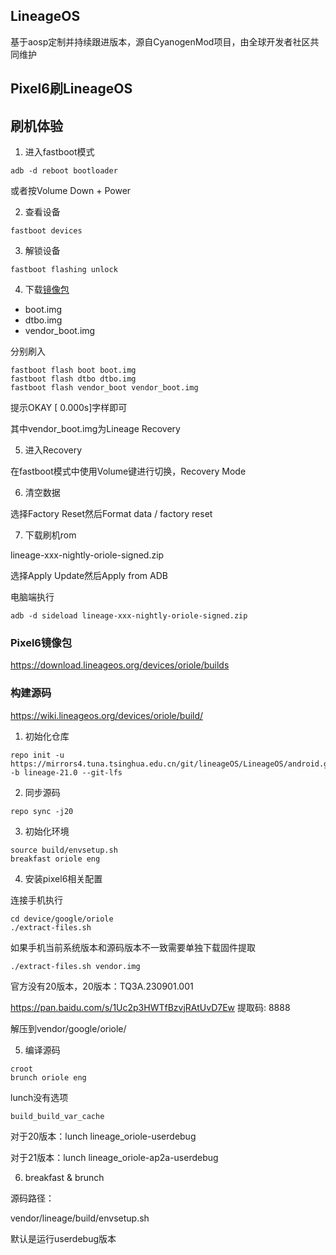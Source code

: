 ## LineageOS
基于aosp定制并持续跟进版本，源自CyanogenMod项目，由全球开发者社区共同维护
## Pixel6刷LineageOS
## 刷机体验
1. 进入fastboot模式
```shell
adb -d reboot bootloader
```
或者按Volume Down + Power

2. 查看设备
```shell
fastboot devices
```
3. 解锁设备
```shell
fastboot flashing unlock
```
4. 下载[镜像包](./fws_lineage_os.md#pixel6镜像包)
- boot.img
- dtbo.img
- vendor_boot.img

分别刷入
```shell
fastboot flash boot boot.img
fastboot flash dtbo dtbo.img
fastboot flash vendor_boot vendor_boot.img
```
提示OKAY [  0.000s]字样即可

其中vendor_boot.img为Lineage Recovery

5. 进入Recovery

在fastboot模式中使用Volume键进行切换，Recovery Mode

6. 清空数据

选择Factory Reset然后Format data / factory reset

7. 下载刷机rom

lineage-xxx-nightly-oriole-signed.zip

选择Apply Update然后Apply from ADB

电脑端执行
```shell
adb -d sideload lineage-xxx-nightly-oriole-signed.zip
```
### Pixel6镜像包
https://download.lineageos.org/devices/oriole/builds

### 构建源码
https://wiki.lineageos.org/devices/oriole/build/

1. 初始化仓库
```shell
repo init -u https://mirrors4.tuna.tsinghua.edu.cn/git/lineageOS/LineageOS/android.git -b lineage-21.0 --git-lfs
```
2. 同步源码
```shell
repo sync -j20
```
3. 初始化环境
```shell
source build/envsetup.sh
breakfast oriole eng
```
4. 安装pixel6相关配置

连接手机执行
```shell
cd device/google/oriole
./extract-files.sh
```
如果手机当前系统版本和源码版本不一致需要单独下载固件提取
```shell
./extract-files.sh vendor.img
```
官方没有20版本，20版本：TQ3A.230901.001

https://pan.baidu.com/s/1Uc2p3HWTfBzvjRAtUvD7Ew 提取码: 8888

解压到vendor/google/oriole/

5. 编译源码
```shell
croot
brunch oriole eng
```
lunch没有选项
```
build_build_var_cache
```

对于20版本：lunch lineage_oriole-userdebug

对于21版本：lunch lineage_oriole-ap2a-userdebug

6. breakfast & brunch

源码路径：

vendor/lineage/build/envsetup.sh

默认是运行userdebug版本